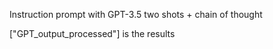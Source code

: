 Instruction prompt with GPT-3.5 
two shots + chain of thought

["GPT_output_processed"] is the results
